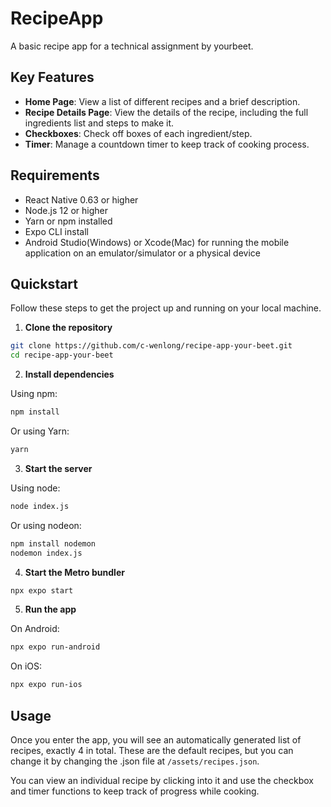 # RecipeApp

A basic recipe app for a technical assignment by yourbeet.

## Key Features

- **Home Page**: View a list of different recipes and a brief description.
- **Recipe Details Page**: View the details of the recipe, including the full ingredients list and steps to make it.
- **Checkboxes**: Check off boxes of each ingredient/step.
- **Timer**: Manage a countdown timer to keep track of cooking process.

## Requirements

- React Native 0.63 or higher
- Node.js 12 or higher
- Yarn or npm installed
- Expo CLI install
- Android Studio(Windows) or Xcode(Mac) for running the mobile application on an emulator/simulator or a physical device

## Quickstart

Follow these steps to get the project up and running on your local machine.

1. **Clone the repository**

```sh
git clone https://github.com/c-wenlong/recipe-app-your-beet.git
cd recipe-app-your-beet
```

2. **Install dependencies**

Using npm:

```sh
npm install
```

Or using Yarn:

```sh
yarn
```

3. **Start the server**

Using node:

```sh
node index.js
```

Or using nodeon:

```sh
npm install nodemon
nodemon index.js
```

4. **Start the Metro bundler**

```sh
npx expo start
```

5. **Run the app**

On Android:

```sh
npx expo run-android
```

On iOS:

```sh
npx expo run-ios
```

## Usage

Once you enter the app, you will see an automatically generated list of recipes, exactly 4 in total. These are the default recipes, but you can change it by changing the .json file at `/assets/recipes.json`.

You can view an individual recipe by clicking into it and use the checkbox and timer functions to keep track of progress while cooking.
